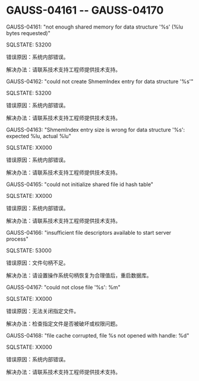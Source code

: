 # GAUSS-04161 -- GAUSS-04170<a name="ZH-CN_TOPIC_0302073313"></a>

GAUSS-04161: "not enough shared memory for data structure '%s' \(%lu bytes requested\)"

SQLSTATE: 53200

错误原因：系统内部错误。

解决办法：请联系技术支持工程师提供技术支持。

GAUSS-04162: "could not create ShmemIndex entry for data structure '%s'"

SQLSTATE: 53200

错误原因：系统内部错误。

解决办法：请联系技术支持工程师提供技术支持。

GAUSS-04163: "ShmemIndex entry size is wrong for data structure '%s': expected %lu, actual %lu"

SQLSTATE: XX000

错误原因：系统内部错误。

解决办法：请联系技术支持工程师提供技术支持。

GAUSS-04165: "could not initialize shared file id hash table"

SQLSTATE: XX000

错误原因：系统内部错误。

解决办法：请联系技术支持工程师提供技术支持。

GAUSS-04166: "insufficient file descriptors available to start server process"

SQLSTATE: 53000

错误原因：文件句柄不足。

解决办法：请设置操作系统句柄恢复为合理值后，重启数据库。

GAUSS-04167: "could not close file '%s': %m"

SQLSTATE: XX000

错误原因：无法关闭指定文件。

解决办法：检查指定文件是否被破坏或权限问题。

GAUSS-04168: "file cache corrupted, file %s not opened with handle: %d"

SQLSTATE: XX000

错误原因：系统内部错误。

解决办法：请联系技术支持工程师提供技术支持。

